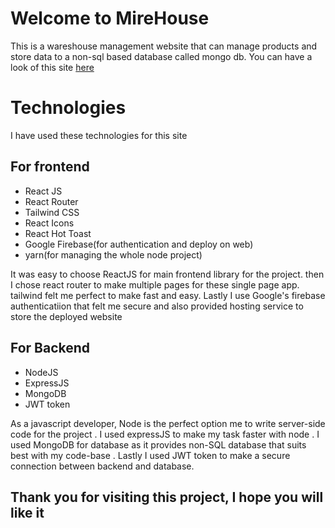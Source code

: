# Welcome to MireHouse 
This is a wareshouse management website that can manage products and store data to  a non-sql based database called mongo db. You can have a look of this site [here](https://the-summit-gear.web.app/)

# Technologies

I have used these technologies for this site 

## For frontend

 - React JS
 - React Router 
 - Tailwind CSS
 - React Icons
 - React Hot Toast
 - Google Firebase(for authentication and deploy on web)
 - yarn(for managing the whole node project)
 

It was easy to choose ReactJS for main frontend library for the project. then I chose react router to make multiple pages for these single page app. tailwind felt me perfect to make fast and easy. Lastly I use Google's firebase authenticatiion that felt me secure and also provided hosting service to store the deployed website 

## For Backend

 - NodeJS
 - ExpressJS
 - MongoDB
 - JWT token

As a javascript developer, Node is the perfect option me to write server-side code for the project . I used expressJS to make my task faster with node .  I used MongoDB for database as it provides non-SQL database that suits best with my code-base . Lastly I used JWT token to make a secure connection between backend and database. 

## Thank you for visiting this project, I hope you will like it 
